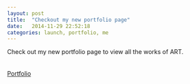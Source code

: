 ```yaml
---
layout: post
title:  "Checkout my new portfolio page"
date:   2014-11-29 22:52:18
categories: launch, portfolio, me
---
```


Check out my new portfolio page to view all the works of ART.
<br />
<br />
<br />
[Portfolio](/portfolio)
